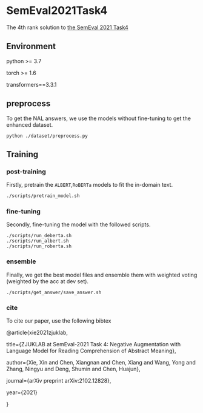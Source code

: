 # SemEval2021Task4

The 4th rank solution to [the SemEval 2021 Task4](https://competitions.codalab.org/competitions/26153)

## Environment

python >= 3.7

torch >= 1.6

transformers==3.3.1

## preprocess

To get the NAL answers, we use the models without fine-tuning to get the enhanced dataset.

```shell
python ./dataset/preprocess.py
```

## Training

### post-training

Firstly, pretrain the `ALBERT`,`RoBERTa` models to fit the in-domain text.

```sh
./scripts/pretrain_model.sh
```

### fine-tuning

Secondly, fine-tuning the model with the followed scripts.

```shell
./scripts/run_deberta.sh
./scripts/run_albert.sh
./scripts/run_roberta.sh
```

### ensemble

Finally, we get the best model files and ensemble them with weighted voting (weighted by the acc at dev set).

```shell
./scripts/get_answer/save_answer.sh
```


### cite

To cite our paper, use the following bibtex

@article{xie2021zjuklab,

  title={ZJUKLAB at SemEval-2021 Task 4: Negative Augmentation with Language Model for Reading Comprehension of Abstract Meaning},
  
  author={Xie, Xin and Chen, Xiangnan and Chen, Xiang and Wang, Yong and Zhang, Ningyu and Deng, Shumin and Chen, Huajun},
  
  journal={arXiv preprint arXiv:2102.12828},
  
  year={2021}
  
}

